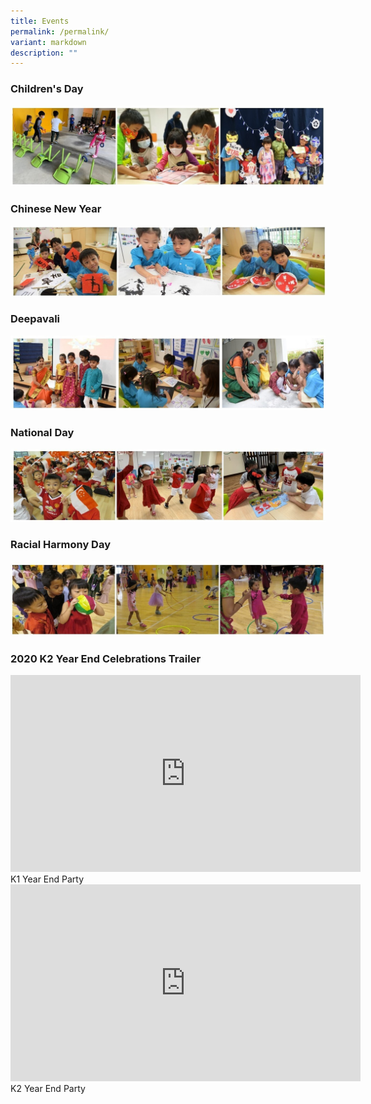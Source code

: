 ```yaml
---
title: Events
permalink: /permalink/
variant: markdown
description: ""
---
```

### Children's Day

![](/images/Children%20Day.jpg)

### Chinese New Year

![](/images/CNY.jpg)

### Deepavali

![](/images/Deepavali.jpg)

### National Day

![](/images/National%20Day.jpg)

### Racial Harmony Day

![](/images/RHD.jpg)

### 2020 K2 Year End Celebrations Trailer

<iframe width="560" height="315" src="https://www.youtube.com/embed/ah7nMLI1Mq4" title="YouTube video player" frameborder="0" allow="accelerometer; autoplay; clipboard-write; encrypted-media; gyroscope; picture-in-picture" allowfullscreen=""></iframe>
K1 Year End Party

<iframe width="560" height="315" src="https://www.youtube.com/embed/xJEieM2B1-Q" title="YouTube video player" frameborder="0" allow="accelerometer; autoplay; clipboard-write; encrypted-media; gyroscope; picture-in-picture" allowfullscreen=""></iframe>
K2 Year End Party